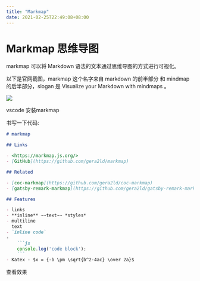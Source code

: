 ```yaml
---
title: "Markmap"
date: 2021-02-25T22:49:08+08:00
---
```


# Markmap 思维导图

markmap 可以将 Markdown 语法的文本通过思维导图的方式进行可视化。

以下是官网截图，markmap 这个名字来自 markdown 的前半部分 和 mindmap 的后半部分，slogan 是 Visualize your Markdown with mindmaps 。


![](https://user-images.githubusercontent.com/3139113/97068999-5f9e8480-15ff-11eb-8222-43d26cecade5.png)

vscode 安装markmap

书写一下代码:

```markdown
# markmap

## Links

- <https://markmap.js.org/>
- [GitHub](https://github.com/gera2ld/markmap)

## Related

- [coc-markmap](https://github.com/gera2ld/coc-markmap)
- [gatsby-remark-markmap](https://github.com/gera2ld/gatsby-remark-markmap)

## Features

- links
- **inline** ~~text~~ *styles*
- multiline
  text
- `inline code`
-
    ```js
    console.log('code block');
    ```
- Katex - $x = {-b \pm \sqrt{b^2-4ac} \over 2a}$

```

查看效果